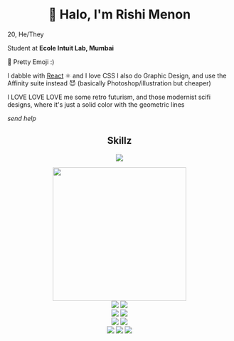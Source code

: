 <h1 align="center">👋 Halo, I'm Rishi Menon </h2>

20, He/They

Student at **Ecole Intuit Lab, Mumbai**

💅 Pretty Emoji :)

I dabble with [React](https://react.dev) :atom_symbol: and I love CSS
I also do Graphic Design, and use the Affinity suite instead 😈 (basically Photoshop/illustration but cheaper)

I LOVE LOVE LOVE me some retro futurism, and those modernist scifi designs, where it's just a solid color with the geometric lines

_send help_

<h2 align="center">Skillz</h2>

<p align="center"><img src="https://github-readme-stats.vercel.app/api/top-langs/?username=rishimenon2004&theme=radical&border_radius=20&hide_border=true&card_width=800&size_weight=0&count_weight=1"/></p>

<p width=800 align="center">
  <img width="300" src="https://img.shields.io/badge/Visual%20Studio%20Code-0078d7.svg?style=for-the-badge&logo=visual-studio-code&logoColor=white"/>
  <br/>
  <img src="https://img.shields.io/badge/Next-black?style=for-the-badge&logo=next.js&logoColor=white"/>
  <img src="https://img.shields.io/badge/react-%2320232a.svg?style=for-the-badge&logo=react&logoColor=%2361DAFB"/>
  <br/>
  <img src="https://img.shields.io/badge/typescript-%23007ACC.svg?style=for-the-badge&logo=typescript&logoColor=white"/>
  <img src="https://img.shields.io/badge/javascript-%23323330.svg?style=for-the-badge&logo=javascript&logoColor=%23F7DF1E"/>
  
  <br/>
  <img src="https://img.shields.io/badge/css3-%231572B6.svg?style=for-the-badge&logo=css3&logoColor=white"/>
  <img src="https://img.shields.io/badge/SASS-hotpink.svg?style=for-the-badge&logo=SASS&logoColor=white"/>
  <br/>
  <img src="https://img.shields.io/badge/python-3670A0?style=for-the-badge&logo=python&logoColor=ffdd54"/>
  <img src="https://img.shields.io/badge/blender-%23F5792A.svg?style=for-the-badge&logo=blender&logoColor=white"/>
  <img src="https://img.shields.io/badge/figma-%23F24E1E.svg?style=for-the-badge&logo=figma&logoColor=white"/>
</p>
